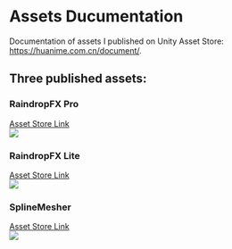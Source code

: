 # Assets Ducumentation
Documentation of assets I published on Unity Asset Store: https://huanime.com.cn/document/.  

## Three published assets:
### RaindropFX Pro
[Asset Store Link](http://u3d.as/1rjA)  
<img class="phframe" src="_pics/Covers/RaindropFXPro.png" />

### RaindropFX Lite
[Asset Store Link](http://u3d.as/14V0)  
<img class="phframe" src="_pics/Covers/RaindropFXLite.png" />

### SplineMesher
[Asset Store Link](http://u3d.as/1yiU)  
<img class="phframe" src="_pics/Covers/SplineMesher.png" />
